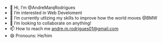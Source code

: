 - 👋 Hi, I’m @AndreMarqRodrigues
- 👀 I’m interested in Web Develoment
- 🌱 I’m currently utlizing my skills to improve how the world moves @BMW
- 💞️ I’m looking to collaborate on anything!
- 📫 How to reach me andre.m.rodrigues01@gmail.com
- 😄 Pronouns: He/him


<!---
AndreMarqRodrigues/AndreMarqRodrigues is a ✨ special ✨ repository because its `README.md` (this file) appears on your GitHub profile.
You can click the Preview link to take a look at your changes.
--->

